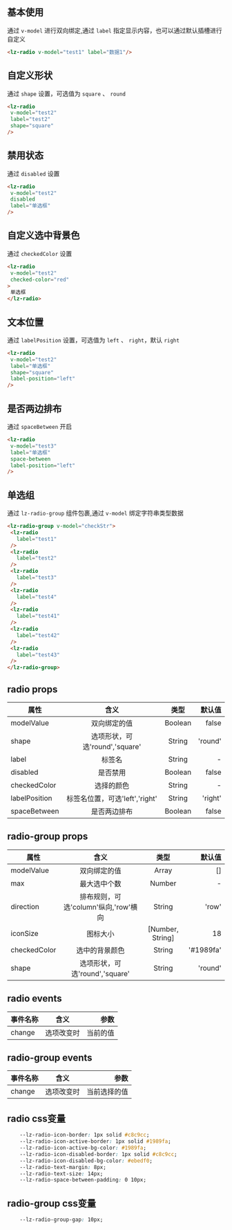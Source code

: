 <script setup>
import useCompStore from '../store/copname.js'
import { onMounted } from 'vue'
const compStore =useCompStore()

onMounted(()=>{
  compStore.updateName('radio')
})

</script>

## 基本使用

通过 `v-model` 进行双向绑定,通过 `label` 指定显示内容，也可以通过默认插槽进行自定义

```html
<lz-radio v-model="test1" label="数据1"/>
```

## 自定义形状

通过 `shape` 设置，可选值为 `square` 、 `round`

 ```html
<lz-radio
  v-model="test2"
  label="test2"
  shape="square"
/>
 ```

## 禁用状态

通过 `disabled` 设置

 ```html
<lz-radio
  v-model="test2"
  disabled
  label="单选框"
/>
 ```

## 自定义选中背景色

通过 `checkedColor` 设置

 ```html
<lz-radio
  v-model="test2"
  checked-color="red"
>
  单选框
</lz-radio>
 ``` 

## 文本位置

通过 `labelPosition` 设置，可选值为 `left` 、 `right`，默认 `right`

 ```html
<lz-radio
  v-model="test2"
  label="单选框"
  shape="square"
  label-position="left"
/>
 ``` 

## 是否两边排布

通过 `spaceBetween` 开启

 ```html
<lz-radio
  v-model="test3"
  label="单选框"
  space-between
  label-position="left"
/>
 ```
## 单选组

通过 `lz-radio-group` 组件包裹,通过 `v-model` 绑定字符串类型数据

 ```html
<lz-radio-group v-model="checkStr">
  <lz-radio
    label="test1"
  />
  <lz-radio
    label="test2"
  />
  <lz-radio
    label="test3"
  />
  <lz-radio
    label="test4"
  />
  <lz-radio
    label="test41"
  />
  <lz-radio
    label="test42"
  />
  <lz-radio
    label="test43"
  />
</lz-radio-group>
 ``` 


## radio props

| 属性          |              含义              |  类型   |  默认值 |
| ------------- | :----------------------------: | :-----: | ------: |
| modelValue    |          双向绑定的值          | Boolean |   false |
| shape         | 选项形状，可选'round','square' | String  | 'round' |
| label         |             标签名             | String  |       - |
| disabled      |            是否禁用            | Boolean |   false |
| checkedColor  |           选择的颜色           | String  |       - |
| labelPosition | 标签名位置，可选'left','right' | String  | 'right' |
| spaceBetween  |          是否两边排布          | Boolean |   false |

## radio-group props

| 属性         |                 含义                 |       类型       |    默认值 |
| ------------ | :----------------------------------: | :--------------: | --------: |
| modelValue   |             双向绑定的值             |      Array       |        [] |
| max          |             最大选中个数             |      Number      |         - |
| direction    | 排布规则，可选'column'纵向,'row'横向 |      String      |     'row' |
| iconSize     |               图标大小               | [Number, String] |        18 |
| checkedColor |            选中的背景颜色            |      String      | '#1989fa' |
| shape        |    选项形状，可选'round','square'    |      String      |   'round' |

## radio events

| 事件名称 |    含义    |     参数 |
| -------- | :--------: | -------: |
| change   | 选项改变时 | 当前的值 |

## radio-group events

| 事件名称 |    含义    |         参数 |
| -------- | :--------: | -----------: |
| change   | 选项改变时 | 当前选择的值 |

## radio css变量

```css
    --lz-radio-icon-border: 1px solid #c8c9cc;
    --lz-radio-icon-active-border: 1px solid #1989fa;
    --lz-radio-icon-active-bg-color: #1989fa;
    --lz-radio-icon-disabled-border: 1px solid #c8c9cc;
    --lz-radio-icon-disabled-bg-color: #ebedf0;
    --lz-radio-text-margin: 8px;
    --lz-radio-text-size: 14px;
    --lz-radio-space-between-padding: 0 10px;
```

## radio-group css变量

```css
    --lz-radio-group-gap: 10px;
```